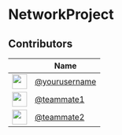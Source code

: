 # NetworkProject

## Contributors

|  | Name | 
| - | ---- | 
| <img src="https://avatars.githubusercontent.com/u/106036318?v=4" width="30"> | [@yourusername](https://github.com/yourusername) | 
| <img src="https://github.com/teammate1.png" width="30"> | [@teammate1](https://github.com/teammate1) | 
| <img src="https://github.com/teammate2.png" width="30"> | [@teammate2](https://github.com/teammate2) | 

